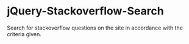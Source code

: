 # jQuery-Stackoverflow-Search
Search for stackoverflow questions on the site in accordance with the criteria given.
